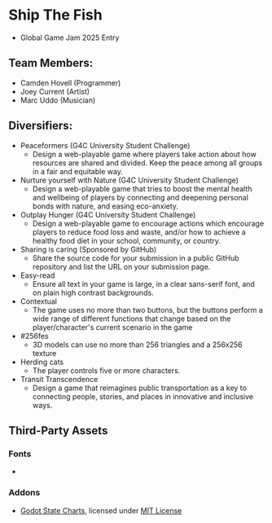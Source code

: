 # Ship The Fish

 - Global Game Jam 2025 Entry
 
 ## Team Members:
  - Camden Hovell (Programmer)
  - Joey Current (Artist)
  - Marc Uddo (Musician)

  ## Diversifiers:
   - Peaceformers (G4C University Student Challenge) 
     - Design a web-playable game where players take action about how resources are shared and divided. Keep the peace among all groups in a fair and equitable way.
   - Nurture yourself with Nature (G4C University Student Challenge)
      - Design a web-playable game that tries to boost the mental health and wellbeing of players by connecting and deepening personal bonds with nature, and easing eco-anxiety.
   - Outplay Hunger (G4C University Student Challenge)
      - Design a web-playable game to encourage actions which encourage players to reduce food loss and waste, and/or how to achieve a healthy food diet in your school, community, or country.
   - Sharing is caring (Sponsored by GitHub)
     - Share the source code for your submission in a public GitHub repository and list the URL on your submission page.
   - Easy-read
     - Ensure all text in your game is large, in a clear sans-serif font, and on plain high contrast backgrounds.
   - Contextual
     - The game uses no more than two buttons, but the buttons perform a wide range of different functions that change based on the player/character's current scenario in the game
   - #256fes
     - 3D models can use no more than 256 triangles and a 256x256 texture
   - Herding cats
     - The player controls five or more characters. 
   - Transit Transcendence
     - Design a game that reimagines public transportation as a key to connecting people, stories, and places in innovative and inclusive ways.


## Third-Party Assets

 ### Fonts
 -

 ### Addons
  - [Godot State Charts](https://github.com/derkork/godot-statecharts?tab=readme-ov-file), licensed under [MIT License](https://github.com/derkork/godot-statecharts?tab=MIT-1-ov-file)
 